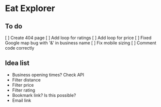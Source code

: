 # Eat Explorer

## To do
[ ] Create 404 page
[ ] Add loop for ratings
[ ] Add loop for price
[ ] Fixed Google map bug with '&' in business name
[ ] Fix mobile sizing
[ ] Comment code correctly

## Idea list
- Business opening times? Check API
- Filter distance
- Filter price
- Filter rating
- Bookmark link? Is this possible?
- Email link
